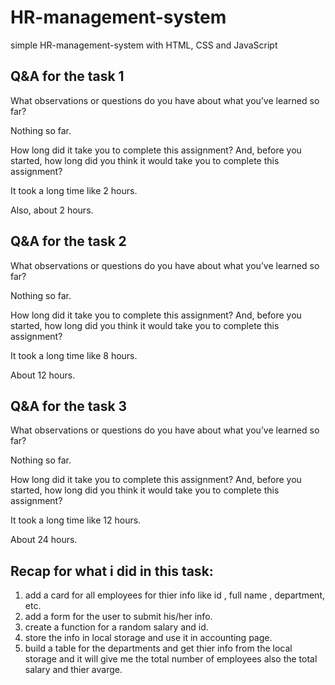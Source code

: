 # HR-management-system

simple HR-management-system with HTML, CSS and JavaScript

## Q&A for the task 1

What observations or questions do you have about what you’ve learned so far?

Nothing so far.

How long did it take you to complete this assignment? And, before you started, how long did you think it would take you to complete this assignment?

It took a long time like 2 hours.

Also, about 2 hours.

## Q&A for the task 2

What observations or questions do you have about what you’ve learned so far?

Nothing so far.

How long did it take you to complete this assignment? And, before you started, how long did you think it would take you to complete this assignment?

It took a long time like 8 hours.

About 12 hours.

## Q&A for the task 3

What observations or questions do you have about what you’ve learned so far?

Nothing so far.

How long did it take you to complete this assignment? And, before you started, how long did you think it would take you to complete this assignment?

It took a long time like 12 hours.

About 24 hours.

## Recap for what i did in this task:

1. add a card for all employees for thier info like id , full name , department, etc.
2. add a form for the user to submit his/her info.
3. create a function for a random salary and id.
4. store the info in local storage and use it in accounting page.
5. build a table for the departments and get thier info from the local storage and it will give me the total number of employees also the total salary and thier avarge.
